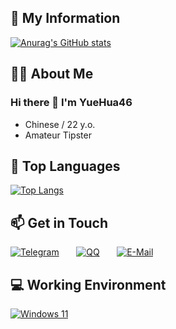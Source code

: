 <!--
**shengxi2000/shengxi2000** is a ✨ _special_ ✨ repository because its `README.md` (this file) appears on your GitHub profile.

Here are some ideas to get you started:

- 🔭 I’m currently working on ...
- 🌱 I’m currently learning ...
- 👯 I’m looking to collaborate on ...
- 🤔 I’m looking for help with ...
- 💬 Ask me about ...
- 📫 How to reach me: ...
- 😄 Pronouns: ...
- ⚡ Fun fact: ...
  -->

## 🏅 My Information

[![Anurag's GitHub stats](https://github-readme-stats.vercel.app/api?username=YueHua46&show_icons=true&theme=synthwave)](https://github.com/anuraghazra/github-readme-stats) 

## 🧑‍💻 About Me
### Hi there 👋 I'm YueHua46

 - Chinese / 22 y.o.
 - Amateur Tipster

## 🌱 Top Languages

[![Top Langs](https://github-readme-stats.vercel.app/api/top-langs/?username=YueHua46&layout=compact&theme=synthwave)](https://github.com/anuraghazra/github-readme-stats)

## 📫 Get in Touch

[![Telegram](https://img.shields.io/badge/shengxi2000-3db6f1?style=flat-square&logo=Telegram&logoColor=2ca5e0)]() &nbsp; &nbsp; &nbsp; [![QQ](https://img.shields.io/badge/2766274062-4ab7f5?style=flat-square&logo=tencentqq)](http://wpa.qq.com/msgrd?v=3&uin=2962952929&site=qq&menu=yes) &nbsp; &nbsp; &nbsp; [![E-Mail](https://img.shields.io/badge/-shengxi_2000@outlook.com-168de2?style=flat-square&logo=gmail&logoColor=white&labelColor=168de2)](mailto:2766274062@qq.com)

## 💻 Working Environment

[![Windows 11](https://img.shields.io/badge/Windows%2011-00adef?style=flat-square&logo=windows&logoColor=ffffff)](https://learn.microsoft.com/en-us/windows/whats-new/windows-11-overview)
